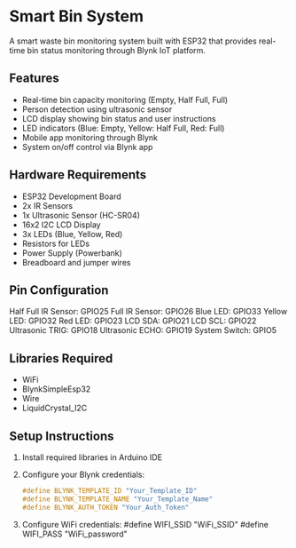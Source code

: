 # Smart Bin System

A smart waste bin monitoring system built with ESP32 that provides real-time bin status monitoring through Blynk IoT platform.

## Features

- Real-time bin capacity monitoring (Empty, Half Full, Full)
- Person detection using ultrasonic sensor
- LCD display showing bin status and user instructions
- LED indicators (Blue: Empty, Yellow: Half Full, Red: Full)
- Mobile app monitoring through Blynk
- System on/off control via Blynk app

## Hardware Requirements

- ESP32 Development Board
- 2x IR Sensors
- 1x Ultrasonic Sensor (HC-SR04)
- 16x2 I2C LCD Display
- 3x LEDs (Blue, Yellow, Red)
- Resistors for LEDs
- Power Supply (Powerbank)
- Breadboard and jumper wires

## Pin Configuration

Half Full IR Sensor: GPIO25
Full IR Sensor: GPIO26
Blue LED: GPIO33
Yellow LED: GPIO32
Red LED: GPIO23
LCD SDA: GPIO21
LCD SCL: GPIO22
Ultrasonic TRIG: GPIO18
Ultrasonic ECHO: GPIO19
System Switch: GPIO5

## Libraries Required

- WiFi
- BlynkSimpleEsp32
- Wire
- LiquidCrystal_I2C

## Setup Instructions

1. Install required libraries in Arduino IDE
   
3. Configure your Blynk credentials:
   ```cpp
   #define BLYNK_TEMPLATE_ID "Your_Template_ID"
   #define BLYNK_TEMPLATE_NAME "Your_Template_Name"
   #define BLYNK_AUTH_TOKEN "Your_Auth_Token"
   
4. Configure WiFi credentials:
   #define WIFI_SSID "WiFi_SSID"
  #define WIFI_PASS "WiFi_password"
   
